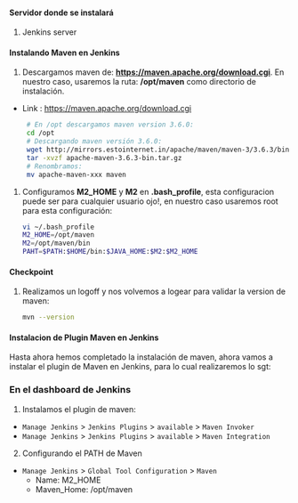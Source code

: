 #### Servidor donde se instalará
1. Jenkins server

#### Instalando Maven en Jenkins
1. Descargamos maven de: **https://maven.apache.org/download.cgi**. En nuestro caso, usaremos la ruta: **/opt/maven** como directorio de instalación.
 - Link : https://maven.apache.org/download.cgi
    ```sh
     # En /opt descargamos maven version 3.6.0:
     cd /opt
     # Descargando maven versión 3.6.0:
     wget http://mirrors.estointernet.in/apache/maven/maven-3/3.6.3/binaries/apache-maven-3.6.3-bin.tar.gz
     tar -xvzf apache-maven-3.6.3-bin.tar.gz 
     # Renombramos: 
     mv apache-maven-xxx maven
     ```
	
1. Configuramos **M2_HOME** y **M2** en **.bash_profile**, esta configuracion puede ser para cualquier usuario ojo!, en nuestro caso usaremos root para esta configuración: 
   ```sh
   vi ~/.bash_profile
   M2_HOME=/opt/maven
   M2=/opt/maven/bin
   PAHT=$PATH:$HOME/bin:$JAVA_HOME:$M2:$M2_HOME
   ```
#### Checkpoint 
1. Realizamos un logoff y nos volvemos a logear para validar la version de maven:
  
    ```sh
    mvn --version
    ```
    
#### Instalacion de Plugin Maven en Jenkins   

Hasta ahora hemos completado la instalación de maven, ahora vamos a instalar el plugin de Maven en Jenkins, para lo cual realizaremos lo sgt:

### En el dashboard de Jenkins
1. Instalamos el plugin de maven:
  - `Manage Jenkins` > `Jenkins Plugins` > `available` > `Maven Invoker`
  - `Manage Jenkins` > `Jenkins Plugins` > `available` > `Maven Integration`

2. Configurando el PATH de Maven
  - `Manage Jenkins` > `Global Tool Configuration` > `Maven` 
     * Name: M2_HOME
     * Maven_Home: /opt/maven
